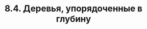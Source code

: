 ---
title: '8.4. Деревья, упорядоченные в глубину'
metaTitle: '8.4. Деревья, упорядоченные в глубину'
metaDescription: '8.4. Деревья, упорядоченные в глубину'
---